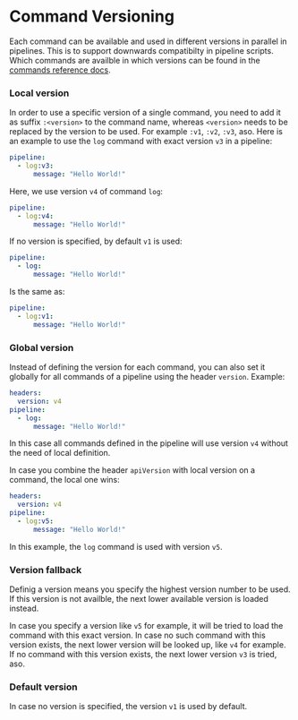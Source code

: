 # Command Versioning

Each command can be available and used in different versions in parallel in pipelines. This is to support downwards compatibilty in pipeline scripts. Which commands are availble in which versions can be found in the [commands reference docs](../../api/commands).

### Local version

In order to use a specific version of a single command, you need to add it as suffix `:<version>` to the command name, whereas `<version>` needs to be replaced by the version to be used. For example `:v1`, `:v2`, `:v3`, aso. Here is an example to use the `log` command with exact version `v3` in a pipeline:

```yaml
pipeline:
  - log:v3:
      message: "Hello World!"   
```

Here, we use version `v4` of command `log`:

```yaml
pipeline:
  - log:v4:
      message: "Hello World!"   
```

If no version is specified, by default `v1` is used:

```yaml
pipeline:
  - log:
      message: "Hello World!"   
```

Is the same as:

```yaml
pipeline:
  - log:v1:
      message: "Hello World!"   
```

### Global version

Instead of defining the version for each command, you can also set it globally for all commands of a pipeline using the header `version`. Example:

```yaml
headers:
  version: v4
pipeline:
  - log:
      message: "Hello World!"
```

In this case all commands defined in the pipeline will use version `v4` without the need of local definition.

In case you combine the header `apiVersion` with local version on a command, the local one wins:

```yaml
headers:
  version: v4
pipeline:
  - log:v5:
      message: "Hello World!"
```

In this example, the `log` command is used with version `v5`. 

### Version fallback

Definig a version means you specify the highest version number to be used. If this version is not availble, the next lower available version is loaded instead. 

In case you specify a version like `v5` for example, it will be tried to load the command with this exact version. In case no such command with this version exists, the next lower version will be looked up, like `v4` for example. If no command with this version exists, the next lower version `v3` is tried, aso. 

### Default version

In case no version is specified, the version `v1` is used by default.